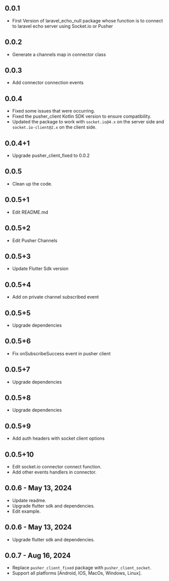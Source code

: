 ## 0.0.1

- First Version of laravel_echo_null package whose function is to connect to laravel echo server using Socket.io or Pusher

## 0.0.2

- Generate a channels map in connector class

## 0.0.3

- Add connector connection events

## 0.0.4

- Fixed some issues that were occurring.
- Fixed the pusher_client Kotlin SDK version to ensure compatibility.
- Updated the package to work with `socket.io@4.x` on the server side and `socket.io-client@2.x` on the client side.

## 0.0.4+1

- Upgrade pusher_client_fixed to 0.0.2

## 0.0.5

- Clean up the code.

## 0.0.5+1

- Edit README.md

## 0.0.5+2

- Edit Pusher Channels

## 0.0.5+3

- Update Flutter Sdk version

## 0.0.5+4

- Add on private channel subscribed event

## 0.0.5+5

- Upgrade dependencies

## 0.0.5+6

- Fix onSubscribeSuccess event in pusher client

## 0.0.5+7

- Upgrade dependencies

## 0.0.5+8

- Upgrade dependencies

## 0.0.5+9

- Add auth headers with socket client options

## 0.0.5+10

- Edit socket.io connector connect function.
- Add other events handlers in connector.

## 0.0.6 - May 13, 2024

- Update readme.
- Upgrade flutter sdk and dependencies.
- Edit example.

## 0.0.6 - May 13, 2024

- Upgrade flutter sdk and dependencies.


## 0.0.7 - Aug 16, 2024

- Replace `pusher_client_fixed` package with `pusher_client_socket`.
- Support all platforms [Android, IOS, MacOs, Windows, Linux].
